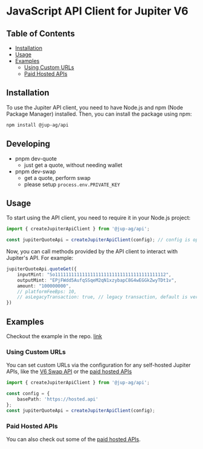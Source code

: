 # JavaScript API Client for Jupiter V6

## Table of Contents

- [Installation](#installation)
- [Usage](#usage)
- [Examples](#examples)
  - [Using Custom URLs](#using-custom-urls)
  - [Paid Hosted APIs](#paid-hosted-apis)

## Installation

To use the Jupiter API client, you need to have Node.js and npm (Node Package Manager) installed. Then, you can install the package using npm:

```bash
npm install @jup-ag/api
```

## Developing

- pnpm dev-quote
  - just get a quote, without needing wallet
- pnpm dev-swap
  - get a quote, perform swap
  - please setup `process.env.PRIVATE_KEY`

## Usage

To start using the API client, you need to require it in your Node.js project:

```typescript
import { createJupiterApiClient } from '@jup-ag/api';

const jupiterQuoteApi = createJupiterApiClient(config); // config is optional

```

Now, you can call methods provided by the API client to interact with Jupiter's API. For example:

```typescript
jupiterQuoteApi.quoteGet({
    inputMint: "So11111111111111111111111111111111111111112",
    outputMint: "EPjFWdd5AufqSSqeM2qN1xzybapC8G4wEGGkZwyTDt1v",
    amount: "100000000",
    // platformFeeBps: 10,
    // asLegacyTransaction: true, // legacy transaction, default is versoined transaction
})
```

## Examples

Checkout the example in the repo. [link](/example/index.ts)

### Using Custom URLs

You can set custom URLs via the configuration for any self-hosted Jupiter APIs, like the [V6 Swap API](https://station.jup.ag/docs/apis/self-hosted) or the [paid hosted APIs](#paid-hosted-apis)

```typescript
import { createJupiterApiClient } from '@jup-ag/api';

const config = {
    basePath: 'https://hosted.api'
};
const jupiterQuoteApi = createJupiterApiClient(config);
```

### Paid Hosted APIs

You can also check out some of the [paid hosted APIs](https://station.jup.ag/docs/apis/self-hosted#paid-hosted-apis).